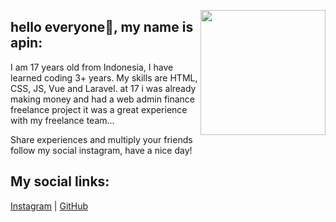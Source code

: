 <img align="right" width="200" height="200" src="https://user-images.githubusercontent.com/62387484/94897529-0a68ca80-04ba-11eb-8380-d9b8a91d8ea1.png
">

## hello everyone👋, my name is apin:  

I am 17 years old from Indonesia, I have learned coding 3+ years. My skills are HTML, CSS, JS, Vue and Laravel.
at 17 i was already making money and had a web admin finance freelance project it was a great experience with my freelance team...

Share experiences and multiply your friends follow my social instagram, have a nice day!

## My social links:
<span>
<a href="https://www.instagram.com/apin82y/">Instagram</a>
</span>
<span> | </span>
<span>
<a href="https://github.com/gitapin82y">GitHub</a>
</span>


